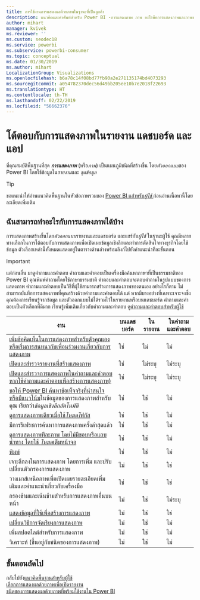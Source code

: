 ```yaml
---
title: การใช้งานการแสดงผลด้วยภาพในฐานะที่เป็นลูกค้า
description: แนวคิดและคำศัพท์สำหรับ Power BI -การแสดงภาพ ภาพ อะไรคือการแสดงภาพและภาพของ Power BI
author: mihart
manager: kvivek
ms.reviewer: ''
ms.custom: seodec18
ms.service: powerbi
ms.subservice: powerbi-consumer
ms.topic: conceptual
ms.date: 01/30/2019
ms.author: mihart
LocalizationGroup: Visualizations
ms.openlocfilehash: b6a78c14f08bd77fb90a2e271135174bd4073293
ms.sourcegitcommit: a054782370dec56d49bb205ee10b7e2018f22693
ms.translationtype: HT
ms.contentlocale: th-TH
ms.lasthandoff: 02/22/2019
ms.locfileid: "56662376"
---
```

# <a name="interact-with-visualizations-in-reports-dashboards-and-apps"></a>โต้ตอบกับการแสดงภาพในรายงาน แดชบอร์ด และแอป

ที่คุณสมบัติพื้นฐานที่สุด ***การแสดงภาพ*** (หรือ*ภาพ*) เป็นแผนภูมิชนิดที่สร้างขึ้น โดย*ตัวออกแบบ*ของ Power BI โดยใช้ข้อมูลใน*รายงาน*และ *ชุดข้อมูล* 

> [!TIP]
> ขอแนะนำให้อ่านแนวคิดพื้นฐานในหัวข้อภาพรวมของ [Power BI แสำหรับ*ผู้ใช้* ](end-user-basic-concepts.md)ก่อนอ่านเนื้อหานี้โดยละเอียดเพิ่มเติม

## <a name="what-can-i-do-with-visualizations"></a>ฉันสามารถทำอะไรกับการแสดงภาพได้บ้าง

การแสดงภาพสร้างขึ้นโดย*ตัวออกแบบ*รายงานและแดชบอร์ด และแชร์กับ*ผู้ใช้* ในฐานะผู้ใช้ คุณมีหลายทางเลือกในการโต้ตอบกับการแสดงภาพเพื่อเปิดเผยข้อมูลเชิงลึกและทำการตัดสินใจทางธุรกิจโดยใช้ข้อมูล ตัวเลือกเหล่านี้ทั้งหมดแสดงอยู่ในตารางด้านล่างพร้อมลิงก์ไปยังคำแนะนำทีละขั้นตอน

> [!IMPORTANT]
> แต่ก่อนอื่น มาดูคำถามและคำตอบ คำถามและคำตอบเป็นเครื่องมือค้นหาภาษาที่เป็นธรรมชาติของ Power BI คุณพิมพ์คำถามโดยใช้ภาษาธรรมชาติ คำตอบและคำตอบจะตอบคำถามในรูปแบบของการแสดงภาพ คำถามและคำตอบเป็นวิธีที่ผุ้ใช้สามารถสร้างการแสดงภาพของตนเอง อย่างไรก็ตาม ไม่สามารถบันทึกการแสดงภาพที่คุณสร้างด้วยคำถามและคำตอบได้ แต่ หากมีบางอย่างที่เฉพาะเจาะจงซึ่งคุณต้องการเรียนรู้จากข้อมูล และตัวออกแบบไม่ได้รวมไว้ในรายงานหรือบนแดชบอร์ด คำถามและคำตอบเป็นตัวเลือกที่ดีมาก เรียนรู้เพิ่มเติมเกี่ยวกับคำถามและคำตอบ ดู[คำถามและคำตอบสำหรับผู้ใช้](end-user-q-and-a.md)



|งาน  |บนแดชบอร์ด  |ในรายงาน  | ในคำถามและคำตอบ
|---------|---------|---------|--------|
|[เพิ่มข้อคิดเห็นในการแสดงภาพสำหรับตัวคุณเอง หรือเริ่มการสนทนากับเพื่อนร่วมงานเกี่ยวกับการแสดงภาพ](end-user-comment.md)     |  ใช่       |   ไม่      |  ไม่  |
|[เปิดและสำรวจรายงานที่สร้างแสดงภาพ](end-user-tiles.md)     |    ใช่     |   ไม่ระบุ      |  ไม่ระบุ |
|[เปิดและสำรวจการแสดงภาพในคำถามและคำตอบ หากใช้คำถามและคำตอบเพื่อสร้างการแสดงภาพ)](end-user-q-and-a.md)     |   ใช่      |   ไม่ระบุ      |  ไม่ระบุ  |
|[ขอให้ Power BI ค้นหาข้อเท็จจริงที่น่าสนใจหรือมีแนวโน้ม](end-user-insights.md)ในข้อมูลของการแสดงภาพสำหรับคุณ  เรียกว่า*ข้อมูลเชิงลึกอัตโนมัติ*     |    ใช่     |   ใช่      | ไม่   |
|[ดูการแสดงภาพเดียวเมื่อใช้*โหมดโ*ฟกัส](end-user-focus.md)     | ใช่        |   ใช่      | ไม่  |
|มีการรีเฟรชการค้นหาการแสดงภาพครั้งล่าสุดแล้ว     |  ใช่       |    ใช่     | ไม่  |
|[ดูการแสดงภาพทีละภาพ โดยไม่มีขอบหรือแถบนำทาง โดยใช้ *โหมด*เต็มหน้าจอ](end-user-focus.md)     |   ใช่      |  ใช่       | ไม่  |
|[พิมพ์](end-user-print.md)     |  ใช่       |   ใช่      | ไม่  |
|เจาะลึกลงในการแสดงภาพ โดยการเพิ่ม และปรับเปลี่ยนตัวกรองการแสดงภาพ     |    ไม่     |   ใช่      | ใช่  |
|วางเมาส์เหนือภาพเพื่อเปิดเผยรายละเอียดเพิ่มเติมและคำแนะนำเกี่ยวกับเครื่องมือ     |    ใช่     |   ใช่      | ใช่  |
|กรองข้ามและเน้นข้ามสำหรับการแสดงภาพอื่นบนหน้า     |   ไม่      |   ใช่      | ไม่ระบุ  |
|[แสดงข้อมูลที่ใช้เพื่อสร้างการแสดงภาพ](end-user-show-data.md)     |  ไม่       |   ใช่      | ใช่  |
| [เปลี่ยนวิธีการจัดเรียงการแสดงภาพ](end-user-search-sort.md) | ไม่  | ใช่  | ไม่  |
| เพิ่มสปอตไลต์สำหรับการแสดงภาพ | ไม่  | ใช่  |  ไม่ |
| วิเคราะห์ (ขึ้นอยู่กับชนิดของการแสดงภาพ) | ไม่  | ใช่  | ไม่  |

## <a name="next-steps"></a>ขั้นตอนถัดไป
กลับไปยัง[แนวคิดพื้นฐานสำหรับผู้ใช้](end-user-basic-concepts.md)    
[เลือกการแสดงผลด้วยภาพเพื่อเปิดรายงาน](end-user-report-open.md)    
[ชนิดของการแสดงผลด้วยภาพที่พร้อมใช้งานใน Power BI](end-user-visual-type.md)